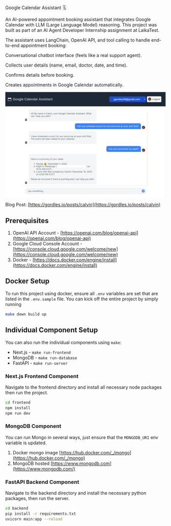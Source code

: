 Google Calendar Assistant 🗓️

An AI-powered appointment booking assistant that integrates Google Calendar with LLM (Large Language Model) reasoning.
This project was built as part of an AI Agent Developer Internship assignment at LaikaTest.

The assistant uses LangChain, OpenAI API, and tool calling to handle end-to-end appointment booking:

Conversational chatbot interface (feels like a real support agent).

Collects user details (name, email, doctor, date, and time).

Confirms details before booking.

Creates appointments in Google Calendar automatically.

![Calvin Homepage](/screenshots/calvin.png)

Blog Post: [https://gordles.io/posts/calvin](https://gordles.io/posts/calvin)

## Prerequisites
1. OpenAI API Account - [https://openai.com/blog/openai-api](https://openai.com/blog/openai-api)
2. Google Cloud Console Account - [https://console.cloud.google.com/welcome/new](https://console.cloud.google.com/welcome/new)
3. Docker - [https://docs.docker.com/engine/install](https://docs.docker.com/engine/install)

## Docker Setup

To run this project using docker, ensure all `.env` variables are set that are listed in the `.env.sample` file. You can kick off the entire project by simply running

```bash
make down build up
```

## Individual Component Setup

You can also run the individual components using `make`:
- Next.js - `make run-frontend`
- MongoDB - `make run-database`
- FastAPI - `make run-server`

### Next.js Frontend Component

Navigate to the frontend directory and install all necessary node packages then run the project.

```bash
cd frontend
npm install
npm run dev
```

### MongoDB Component
You can run Mongo in several ways, just ensure that the `MONGODB_URI` env variable is updated.
1. Docker mongo image [https://hub.docker.com/_/mongo](https://hub.docker.com/_/mongo)
2. MongoDB hosted [https://www.mongodb.com](https://www.mongodb.com/)

### FastAPI Backend Component

Navigate to the backend directory and install the necessary python packages, then run the server.

```bash
cd backend
pip install -r requirements.txt
uvicorn main:app --reload
```
